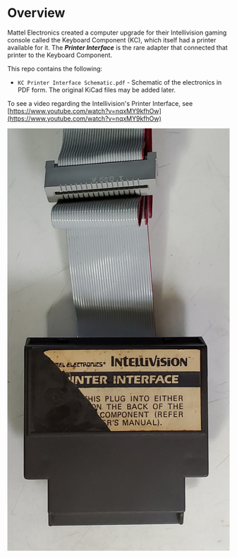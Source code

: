 # Overview

Mattel Electronics created a computer upgrade for their Intellivision gaming console called the Keyboard Component (KC), which itself had a printer available for it.  The **_Printer Interface_** is the rare adapter that connected that printer to the Keyboard Component.

This repo contains the following:
- `KC Printer Interface Schematic.pdf` - Schematic of the electronics in PDF form.  The original KiCad files may be added later.

To see a video regarding the Intellivision's Printer Interface, see [https://www.youtube.com/watch?v=nqxMY9kfhOw](https://www.youtube.com/watch?v=nqxMY9kfhOw)

![image of the Printer Interface hardware](/KC%20Printer%20Interface.jpg)
